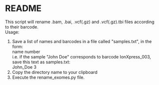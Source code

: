 # README #
This script will rename .bam, .bai, .vcf(.gz) and .vcf(.gz).tbi files according
to their barcode.  
Usage:  
1)  Save a list of names and barcodes in a file called "samples.txt", in the form:  
        name <tab> number  
    i.e. if the sample "John Doe" corresponds to barcode IonXpress_003, save this text as samples.txt:  
        John_Doe <tab> 3  
2)  Copy the directory name to your clipboard  
3)  Execute the rename_exomes.py file.